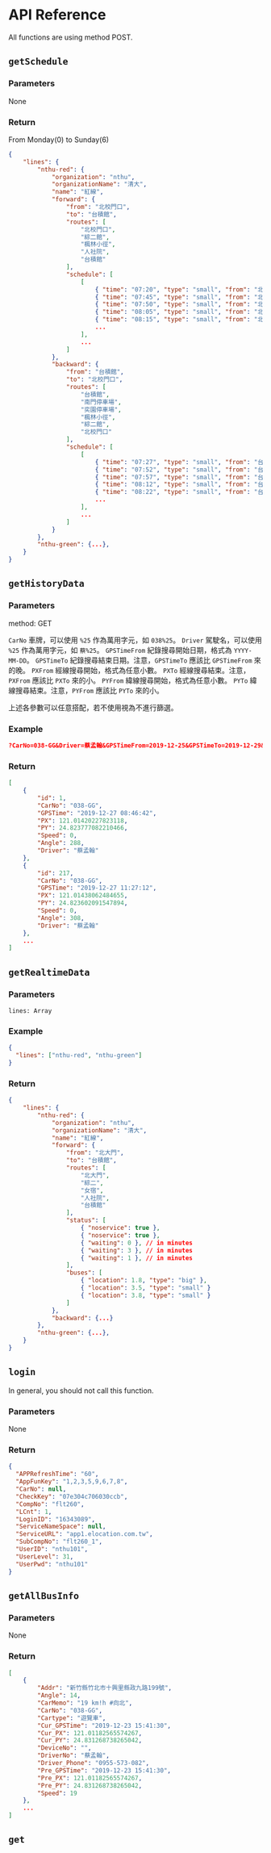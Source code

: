 # API Reference

All functions are using method POST.

## `getSchedule`

### Parameters

None

### Return

From Monday(0) to Sunday(6)

```json
{
    "lines": {
        "nthu-red": {
            "organization": "nthu",
            "organizationName": "清大",
            "name": "紅線",
            "forward": {
                "from": "北校門口",
                "to": "台積館",
                "routes": [
                    "北校門口",
                    "綜二館",
                    "楓林小徑",
                    "人社院",
                    "台積館"
                ],
                "schedule": [
                    [
                        { "time": "07:20", "type": "small", "from": "北校門口" },
                        { "time": "07:45", "type": "small", "from": "北校門口" },
                        { "time": "07:50", "type": "small", "from": "北校門口" },
                        { "time": "08:05", "type": "small", "from": "北校門口" },
                        { "time": "08:15", "type": "small", "from": "北校門口" },
                        ...
                    ],
                    ...
                ]
            },
            "backward": {
                "from": "台積館",
                "to": "北校門口",
                "routes": [
                    "台積館",
                    "南門停車場",
                    "奕園停車場",
                    "楓林小徑",
                    "綜二館",
                    "北校門口"
                ],
                "schedule": [
                    [
                        { "time": "07:27", "type": "small", "from": "台積館" },
                        { "time": "07:52", "type": "small", "from": "台積館" },
                        { "time": "07:57", "type": "small", "from": "台積館" },
                        { "time": "08:12", "type": "small", "from": "台積館" },
                        { "time": "08:22", "type": "small", "from": "台積館" },
                        ...
                    ],
                    ...
                ]
            }
        },
        "nthu-green": {...},
    }
}
```

## `getHistoryData`

### Parameters

method: GET

`CarNo` 車牌，可以使用 `%25` 作為萬用字元，如 `038%25`。
`Driver` 駕駛名，可以使用 `%25` 作為萬用字元，如 `蔡%25`。
`GPSTimeFrom` 紀錄搜尋開始日期，格式為 `YYYY-MM-DD`。
`GPSTimeTo` 紀錄搜尋結束日期。注意，`GPSTimeTo` 應該比 `GPSTimeFrom` 來的晚。
`PXFrom` 經線搜尋開始，格式為任意小數。
`PXTo` 經線搜尋結束。注意，`PXFrom` 應該比 `PXTo` 來的小。
`PYFrom` 緯線搜尋開始，格式為任意小數。
`PYTo` 緯線搜尋結束。注意，`PYFrom` 應該比 `PYTo` 來的小。

上述各參數可以任意搭配，若不使用視為不進行篩選。

### Example

```json
?CarNo=038-GG&Driver=蔡孟翰&GPSTimeFrom=2019-12-25&GPSTimeTo=2019-12-29&PXFrom=120&PXTo=121.5&PYFrom=22&PYTo=25
```

### Return

```json
[
    {
        "id": 1,
        "CarNo": "038-GG",
        "GPSTime": "2019-12-27 08:46:42",
        "PX": 121.01420227823118,
        "PY": 24.823777082210466,
        "Speed": 0,
        "Angle": 288,
        "Driver": "蔡孟翰"
    },
    {
        "id": 217,
        "CarNo": "038-GG",
        "GPSTime": "2019-12-27 11:27:12",
        "PX": 121.01438062484655,
        "PY": 24.823602091547894,
        "Speed": 0,
        "Angle": 308,
        "Driver": "蔡孟翰"
    },
    ...
]
```

## `getRealtimeData`

### Parameters

`lines: Array`

### Example

```json
{
  "lines": ["nthu-red", "nthu-green"]
}
```

### Return

```json
{
    "lines": {
        "nthu-red": {
            "organization": "nthu",
            "organizationName": "清大",
            "name": "紅線",
            "forward": {
                "from": "北大門",
                "to": "台積館",
                "routes": [
                    "北大門",
                    "綜二",
                    "女宿",
                    "人社院",
                    "台積館"
                ],
                "status": [
                    { "noservice": true },
                    { "noservice": true },
                    { "waiting": 0 }, // in minutes
                    { "waiting": 3 }, // in minutes
                    { "waiting": 1 }, // in minutes
                ],
                "buses": [
                    { "location": 1.8, "type": "big" },
                    { "location": 3.5, "type": "small" }
                    { "location": 3.8, "type": "small" }
                ]
            },
            "backward": {...}
        },
        "nthu-green": {...},
    }
}
```

## `login`

In general, you should not call this function.

### Parameters

None

### Return

```json
{
  "APPRefreshTime": "60",
  "AppFunKey": "1,2,3,5,9,6,7,8",
  "CarNo": null,
  "CheckKey": "07e304c706030ccb",
  "CompNo": "flt260",
  "LCnt": 1,
  "LoginID": "16343089",
  "ServiceNameSpace": null,
  "ServiceURL": "app1.elocation.com.tw",
  "SubCompNo": "flt260_1",
  "UserID": "nthu101",
  "UserLevel": 31,
  "UserPwd": "nthu101"
}
```

## `getAllBusInfo`

### Parameters

None

### Return

```json
[
    {
        "Addr": "新竹縣竹北市十興里縣政九路199號",
        "Angle": 14,
        "CarMemo": "19 km!h #向北",
        "CarNo": "038-GG",
        "Cartype": "遊覽車",
        "Cur_GPSTime": "2019-12-23 15:41:30",
        "Cur_PX": 121.01182565574267,
        "Cur_PY": 24.831268738265042,
        "DeviceNo": "",
        "DriverNo": "蔡孟翰",
        "Driver_Phone": "0955-573-082",
        "Pre_GPSTime": "2019-12-23 15:41:30",
        "Pre_PX": 121.01182565574267,
        "Pre_PY": 24.831268738265042,
        "Speed": 19
    },
    ...
]
```

## `get`
